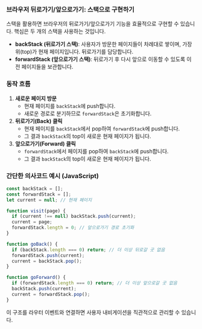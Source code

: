 ### 브라우저 뒤로가기/앞으로가기: 스택으로 구현하기

스택을 활용하면 브라우저의 뒤로가기/앞으로가기 기능을 효율적으로 구현할 수 있습니다. 핵심은 두 개의 스택을 사용하는 것입니다.

- **backStack (뒤로가기 스택)**: 사용자가 방문한 페이지들이 차례대로 쌓이며, 가장 위(top)가 현재 페이지입니다. 뒤로가기를 담당합니다.
- **forwardStack (앞으로가기 스택)**: 뒤로가기 후 다시 앞으로 이동할 수 있도록 이전 페이지들을 보관합니다.

### 동작 흐름

1. **새로운 페이지 방문**
   - 현재 페이지를 `backStack`에 push합니다.
   - 새로운 경로로 분기하므로 `forwardStack`은 초기화합니다.
2. **뒤로가기(Back) 클릭**
   - 현재 페이지를 `backStack`에서 pop하여 `forwardStack`에 push합니다.
   - 그 결과 `backStack`의 top이 새로운 현재 페이지가 됩니다.
3. **앞으로가기(Forward) 클릭**
   - `forwardStack`에서 페이지를 pop하여 `backStack`에 push합니다.
   - 그 결과 `backStack`의 top이 새로운 현재 페이지가 됩니다.

### 간단한 의사코드 예시 (JavaScript)

```js
const backStack = [];
const forwardStack = [];
let current = null; // 현재 페이지

function visit(page) {
  if (current !== null) backStack.push(current);
  current = page;
  forwardStack.length = 0; // 앞으로가기 경로 초기화
}

function goBack() {
  if (backStack.length === 0) return; // 더 이상 뒤로갈 곳 없음
  forwardStack.push(current);
  current = backStack.pop();
}

function goForward() {
  if (forwardStack.length === 0) return; // 더 이상 앞으로갈 곳 없음
  backStack.push(current);
  current = forwardStack.pop();
}
```

이 구조를 라우터 이벤트와 연결하면 사용자 내비게이션을 직관적으로 관리할 수 있습니다.
